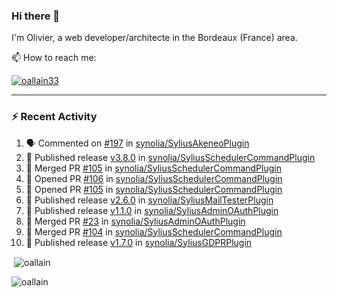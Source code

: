### Hi there 👋

I'm Olivier, a web developer/architecte in the Bordeaux (France) area.

📫 How to reach me:

<p> <a href="https://twitter.com/oallain33" target="blank"><img src="https://img.shields.io/twitter/follow/oallain33?logo=twitter&style=for-the-badge" alt="oallain33" /></a> </p>

---

### :zap: Recent Activity

<!--START_SECTION:activity-->
1. 🗣 Commented on [#197](https://github.com/synolia/SyliusAkeneoPlugin/issues/197#issuecomment-2744234914) in [synolia/SyliusAkeneoPlugin](https://github.com/synolia/SyliusAkeneoPlugin)
2. 🚀 Published release [v3.8.0](https://github.com/synolia/SyliusSchedulerCommandPlugin/releases/tag/v3.8.0) in [synolia/SyliusSchedulerCommandPlugin](https://github.com/synolia/SyliusSchedulerCommandPlugin)
3. 🎉 Merged PR [#105](https://github.com/synolia/SyliusSchedulerCommandPlugin/pull/105) in [synolia/SyliusSchedulerCommandPlugin](https://github.com/synolia/SyliusSchedulerCommandPlugin)
4. 💪 Opened PR [#106](https://github.com/synolia/SyliusSchedulerCommandPlugin/pull/106) in [synolia/SyliusSchedulerCommandPlugin](https://github.com/synolia/SyliusSchedulerCommandPlugin)
5. 💪 Opened PR [#105](https://github.com/synolia/SyliusSchedulerCommandPlugin/pull/105) in [synolia/SyliusSchedulerCommandPlugin](https://github.com/synolia/SyliusSchedulerCommandPlugin)
6. 🚀 Published release [v2.6.0](https://github.com/synolia/SyliusMailTesterPlugin/releases/tag/v2.6.0) in [synolia/SyliusMailTesterPlugin](https://github.com/synolia/SyliusMailTesterPlugin)
7. 🚀 Published release [v1.1.0](https://github.com/synolia/SyliusAdminOAuthPlugin/releases/tag/v1.1.0) in [synolia/SyliusAdminOAuthPlugin](https://github.com/synolia/SyliusAdminOAuthPlugin)
8. 🎉 Merged PR [#23](https://github.com/synolia/SyliusAdminOAuthPlugin/pull/23) in [synolia/SyliusAdminOAuthPlugin](https://github.com/synolia/SyliusAdminOAuthPlugin)
9. 🎉 Merged PR [#104](https://github.com/synolia/SyliusSchedulerCommandPlugin/pull/104) in [synolia/SyliusSchedulerCommandPlugin](https://github.com/synolia/SyliusSchedulerCommandPlugin)
10. 🚀 Published release [v1.7.0](https://github.com/synolia/SyliusGDPRPlugin/releases/tag/v1.7.0) in [synolia/SyliusGDPRPlugin](https://github.com/synolia/SyliusGDPRPlugin)
<!--END_SECTION:activity-->

<p>&nbsp;<img align="center" src="https://github-readme-stats.vercel.app/api?username=oallain&show_icons=true&locale=en" alt="oallain" /></p>

<p><img align="center" src="https://github-readme-streak-stats.herokuapp.com/?user=oallain&" alt="oallain" /></p>

